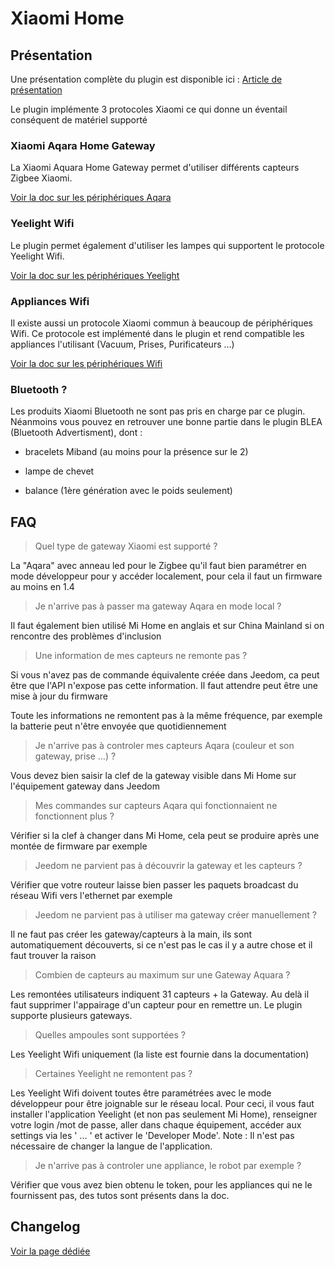 # Xiaomi Home

## Présentation

Une présentation complète du plugin est disponible ici : [Article de présentation](https://lunarok-domotique.com/plugins-jeedom/xiaomi-home/)

Le plugin implémente 3 protocoles Xiaomi ce qui donne un éventail conséquent de matériel supporté

### Xiaomi Aqara Home Gateway

La Xiaomi Aquara Home Gateway permet d'utiliser différents capteurs Zigbee Xiaomi.

[Voir la doc sur les périphériques Aqara](aqara.html)

### Yeelight Wifi

Le plugin permet également d'utiliser les lampes qui supportent le protocole Yeelight Wifi.

[Voir la doc sur les périphériques Yeelight](yeelight.html)

### Appliances Wifi

Il existe aussi un protocole Xiaomi commun à beaucoup de périphériques Wifi. Ce protocole est implémenté dans le plugin et rend compatible les appliances l'utilisant (Vacuum, Prises, Purificateurs ...)

[Voir la doc sur les périphériques Wifi](wifi.html)

### Bluetooth ?

Les produits Xiaomi Bluetooth ne sont pas pris en charge par ce plugin. Néanmoins vous pouvez en retrouver une bonne partie dans le plugin BLEA (Bluetooth Advertisment), dont :

* bracelets Miband (au moins pour la présence sur le 2)

* lampe de chevet

* balance (1ère génération avec le poids seulement)

## FAQ

>Quel type de gateway Xiaomi est supporté ?

La "Aqara" avec anneau led pour le Zigbee qu'il faut bien paramétrer en mode développeur pour y accéder localement, pour cela il faut un firmware au moins en 1.4


>Je n'arrive pas à passer ma gateway Aqara en mode local ?

Il faut également bien utilisé Mi Home en anglais et sur China Mainland si on rencontre des problèmes d'inclusion

>Une information de mes capteurs ne remonte pas ?

Si vous n'avez pas de commande équivalente créée dans Jeedom, ca peut être que l'API n'expose pas cette information. Il faut attendre peut être une mise à jour du firmware

Toute les informations ne remontent pas à la même fréquence, par exemple la batterie peut n'être envoyée que quotidiennement

>Je n'arrive pas à controler mes capteurs Aqara (couleur et son gateway, prise ...) ?

Vous devez bien saisir la clef de la gateway visible dans Mi Home sur l'équipement gateway dans Jeedom

>Mes commandes sur capteurs Aqara qui fonctionnaient ne fonctionnent plus ?

Vérifier si la clef à changer dans Mi Home, cela peut se produire après une montée de firmware par exemple

>Jeedom ne parvient pas à découvrir la gateway et les capteurs ?

Vérifier que votre routeur laisse bien passer les paquets broadcast du réseau Wifi vers l'ethernet par exemple

>Jeedom ne parvient pas à utiliser ma gateway créer manuellement ?

Il ne faut pas créer les gateway/capteurs à la main, ils sont automatiquement découverts, si ce n'est pas le cas il y a autre chose et il faut trouver la raison

>Combien de capteurs au maximum sur une Gateway Aquara ?

Les remontées utilisateurs indiquent 31 capteurs + la Gateway. Au delà il faut supprimer l'appairage d'un capteur pour en remettre un. Le plugin supporte plusieurs gateways.

>Quelles ampoules sont supportées ?

Les Yeelight Wifi uniquement (la liste est fournie dans la documentation)

>Certaines Yeelight ne remontent pas ?

Les Yeelight Wifi doivent toutes être paramétrées avec le mode développeur pour être joignable sur le réseau local.
Pour ceci, il vous faut installer l'application Yeelight (et non pas seulement Mi Home), renseigner votre login /mot de passe, aller dans chaque équipement, accéder aux settings via les ' ... ' et activer le 'Developer Mode'.
Note : Il n'est pas nécessaire de changer la langue de l'application.

>Je n'arrive pas à controler une appliance, le robot par exemple ?

Vérifier que vous avez bien obtenu le token, pour les appliances qui ne le fournissent pas, des tutos sont présents dans la doc.

## Changelog

[Voir la page dédiée](changelog.md)
